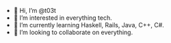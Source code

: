 - 👋 Hi, I’m @t03t
- 👀 I’m interested in everything tech.
- 🌱 I’m currently learning Haskell, Rails, Java, C++, C#.
- 💞️ I’m looking to collaborate on everything.

<!---
t03t/t03t is a ✨ special ✨ repository because its `README.md` (this file) appears on your GitHub profile.
You can click the Preview link to take a look at your changes.
--->
